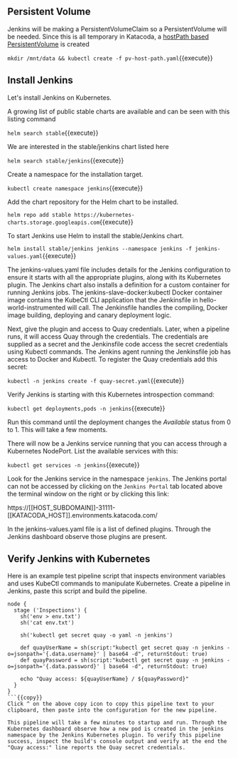 ## Persistent Volume ##

Jenkins will be making a PersistentVolumeClaim so a PersistentVolume will be needed. Since this is all temporary in Katacoda, a [hostPath based PersistentVolume](https://kubernetes.io/docs/tasks/configure-pod-container/configure-persistent-volume-storage/#create-a-persistentvolume) is created 

`mkdir /mnt/data && kubectl create -f pv-host-path.yaml`{{execute}}

## Install Jenkins ##

Let's install Jenkins on Kubernetes.

A growing list of public stable charts are available and can be seen with this listing command

`helm search stable`{{execute}}

We are interested in the stable/jenkins chart listed here

`helm search stable/jenkins`{{execute}}

Create a namespace for the installation target.

`kubectl create namespace jenkins`{{execute}}

Add the chart repository for the Helm chart to be installed.

`helm repo add stable https://kubernetes-charts.storage.googleapis.com`{{execute}}

To start Jenkins use Helm to install the stable/Jenkins chart.

`helm install stable/jenkins jenkins --namespace jenkins -f jenkins-values.yaml`{{execute}}

The jenkins-values.yaml file includes details for the Jenkins configuration to ensure it starts with all the appropriate plugins, along with its Kubernetes plugin. The Jenkins chart also installs a definition for a custom container for running Jenkins jobs. The jenkins-slave-docker:kubectl Docker container image contains the KubeCtl CLI application that the Jenkinsfile in hello-world-instrumented will call. The Jenkinsfile handles the compiling, Docker image building, deploying and canary deployment logic.

Next, give the plugin and access to Quay credentials. Later, when a pipeline runs, it will access Quay through the credentials. The credentials are supplied as a secret and the Jenkinsfile code access the secret credentials using Kubectl commands. The Jenkins agent running the Jenkinsfile job has access to Docker and Kubectl. To register the Quay credentials add this secret:

`kubectl -n jenkins create -f quay-secret.yaml`{{execute}}

Verify Jenkins is starting with this Kubernetes introspection command:

`kubectl get deployments,pods -n jenkins`{{execute}}

Run this command until the deployment changes the *Available* status from 0 to 1. This will take a few moments.

There will now be a Jenkins service running that you can access through a Kubernetes NodePort. List the available services with this:

`kubectl get services -n jenkins`{{execute}}

Look for the Jenkins service in the namespace `jenkins`. The Jenkins portal can not be accessed by clicking on the `Jenkins Portal` tab located above the terminal window on the right or by clicking this link:

https://[[HOST_SUBDOMAIN]]-31111-[[KATACODA_HOST]].environments.katacoda.com/

In the jenkins-values.yaml file is a list of defined plugins. Through the Jenkins dashboard observe those plugins are present.

## Verify Jenkins with Kubernetes ##

Here is an example test pipeline script that inspects environment variables and uses KubeCtl commands to manipulate Kubernetes. Create a pipeline in Jenkins, paste this script and build the pipeline.

```
node {
  stage ('Inspections') {
    sh('env > env.txt')
    sh('cat env.txt')

    sh('kubectl get secret quay -o yaml -n jenkins')

    def quayUserName = sh(script:"kubectl get secret quay -n jenkins -o=jsonpath='{.data.username}' | base64 -d", returnStdout: true)
    def quayPassword = sh(script:"kubectl get secret quay -n jenkins -o=jsonpath='{.data.password}' | base64 -d", returnStdout: true)

    echo "Quay access: ${quayUserName} / ${quayPassword}"
  }
}
```{{copy}}
Click ^ on the above copy icon to copy this pipeline text to your clipboard, then paste into the configuration for the new pipeline.

This pipeline will take a few minutes to startup and run. Through the Kubernetes dashboard observe how a new pod is created in the jenkins namespace by the Jenkins Kubernetes plugin. To verify this pipeline success, inspect the build's console output and verify at the end the "Quay access:" line reports the Quay secret credentials.
